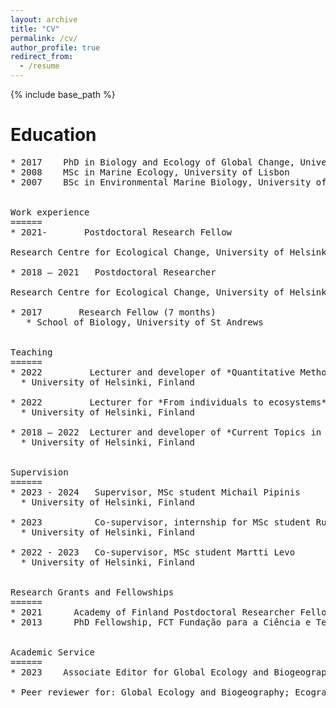```yaml
---
layout: archive
title: "CV"
permalink: /cv/
author_profile: true
redirect_from:
  - /resume
---
```


{% include base_path %}

Education
======
<pre class="tab">* 2017    PhD in Biology and Ecology of Global Change, University of St Andrews
* 2008    MSc in Marine Ecology, University of Lisbon
* 2007    BSc in Environmental Marine Biology, University of Lisbon


Work experience
======
* 2021-       Postdoctoral Research Fellow

Research Centre for Ecological Change, University of Helsinki

* 2018 – 2021	Postdoctoral Researcher

Research Centre for Ecological Change, University of Helsinki
  
* 2017       Research Fellow (7 months)
   * School of Biology, University of St Andrews


Teaching
======
* 2022	       Lecturer and developer of *Quantitative Methods in Ecology and Evolutionary Biology* (MSc)
  * University of Helsinki, Finland

* 2022	       Lecturer for *From individuals to ecosystems* (BSc)
  * University of Helsinki, Finland

* 2018 – 2022  Lecturer and developer of *Current Topics in Ecological Change Research* (MSc)
  * University of Helsinki, Finland


Supervision
======
* 2023 - 2024   Supervisor, MSc student Michail Pipinis
  * University of Helsinki, Finland

* 2023          Co-supervisor, internship for MSc student Ruby Fries
  * University of Helsinki, Finland

* 2022 - 2023   Co-supervisor, MSc student Martti Levo
  * University of Helsinki, Finland


Research Grants and Fellowships
======
* 2021      Academy of Finland Postdoctoral Researcher Fellowship
* 2013      PhD Fellowship, FCT Fundação para a Ciência e Tecnologia, Portugal


Academic Service
======
* 2023    Associate Editor for Global Ecology and Biogeography

* Peer reviewer for: Global Ecology and Biogeography; Ecography; The American Naturalist; Ecology Letters; Limnology and Oceanography; Ecology; Nature Communications; Journal of Animal Ecology; Insect Conservation and Diversity; Neotropical Biodiversity; Global Change Biology; Biological Reviews; Nature Plants; Scientific Reports

